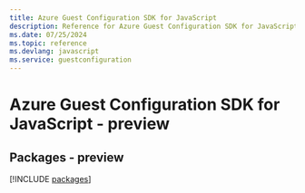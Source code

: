 ```yaml
---
title: Azure Guest Configuration SDK for JavaScript
description: Reference for Azure Guest Configuration SDK for JavaScript
ms.date: 07/25/2024
ms.topic: reference
ms.devlang: javascript
ms.service: guestconfiguration
---
```

# Azure Guest Configuration SDK for JavaScript - preview
## Packages - preview
[!INCLUDE [packages](guest-configuration-index.md)]